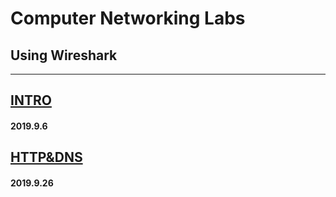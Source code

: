 # Computer Networking Labs  
## Using Wireshark  
***
## [INTRO](https://git.lug.ustc.edu.cn/luoyanchen/wireshark-labs/tree/master/1-INTRO)

#### 2019.9.6



## [HTTP&DNS](https://git.lug.ustc.edu.cn/luoyanchen/wireshark-labs/tree/master/2-HTTP&DNS)

#### 2019.9.26

